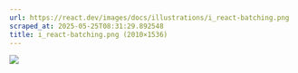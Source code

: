 ```yaml
---
url: https://react.dev/images/docs/illustrations/i_react-batching.png
scraped_at: 2025-05-25T08:31:29.892548
title: i_react-batching.png (2010×1536)
---
```


![](https://react.dev/images/docs/illustrations/i_react-batching.png)

